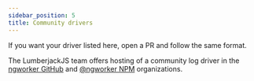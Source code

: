 ```yaml
---
sidebar_position: 5
title: Community drivers
---
```


If you want your driver listed here, open a PR and follow the same format.

The LumberjackJS team offers hosting of a community log driver in the [ngworker GitHub](https://github.com/ngworker) and [@ngworker NPM](https://www.npmjs.com/org/ngworker) organizations.

